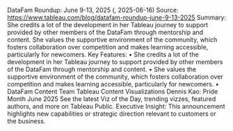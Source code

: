 DataFam Roundup: June 9-13, 2025 (, 2025-06-16)
Source: https://www.tableau.com/blog/datafam-roundup-june-9-13-2025
Summary: She credits a lot of the development in her Tableau journey to support provided by other members of the DataFam through mentorship and content. She values the supportive environment of the community, which fosters collaboration over competition and makes learning accessible, particularly for newcomers.
Key Features:
• She credits a lot of the development in her Tableau journey to support provided by other members of the DataFam through mentorship and content.
• She values the supportive environment of the community, which fosters collaboration over competition and makes learning accessible, particularly for newcomers.
• DataFam Content Team Tableau Content Visualizations Dennis Kao: Pride Month June 2025 See the latest Viz of the Day, trending vizzes, featured authors, and more on Tableau Public.
Executive Insight: This announcement highlights new capabilities or strategic direction relevant to customers or the business.
